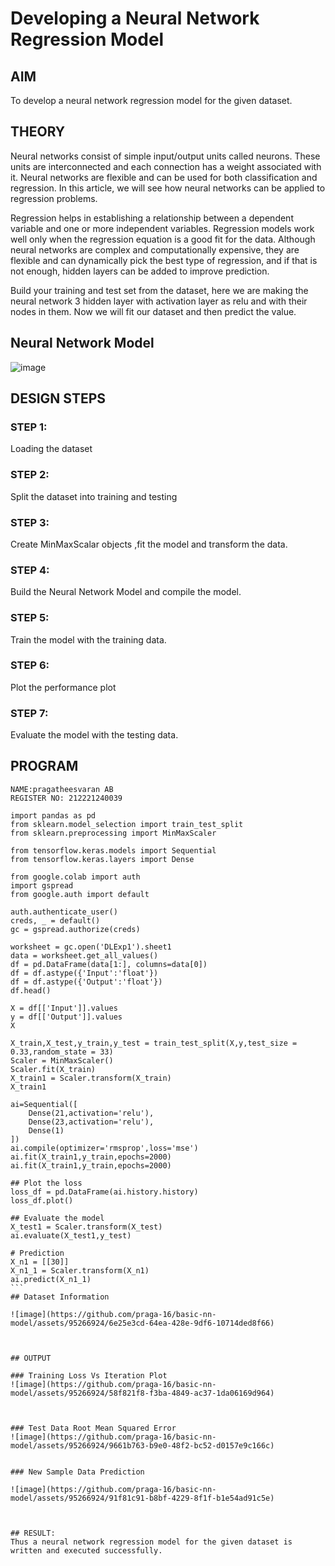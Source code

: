 # Developing a Neural Network Regression Model

## AIM

To develop a neural network regression model for the given dataset.

## THEORY

Neural networks consist of simple input/output units called neurons. These units are interconnected and each connection has a weight associated with it. Neural networks are flexible and can be used for both classification and regression. In this article, we will see how neural networks can be applied to regression problems.

Regression helps in establishing a relationship between a dependent variable and one or more independent variables. Regression models work well only when the regression equation is a good fit for the data. Although neural networks are complex and computationally expensive, they are flexible and can dynamically pick the best type of regression, and if that is not enough, hidden layers can be added to improve prediction.

Build your training and test set from the dataset, here we are making the neural network 3 hidden layer with activation layer as relu and with their nodes in them. Now we will fit our dataset and then predict the value.

## Neural Network Model


![image](https://github.com/anithapalani2123/basic-nn-model/assets/94184990/ccc9e02d-c2a8-4425-bfff-ea12b49224c0)



## DESIGN STEPS

### STEP 1:

Loading the dataset

### STEP 2:

Split the dataset into training and testing

### STEP 3:

Create MinMaxScalar objects ,fit the model and transform the data.

### STEP 4:

Build the Neural Network Model and compile the model.

### STEP 5:

Train the model with the training data.

### STEP 6:

Plot the performance plot

### STEP 7:

Evaluate the model with the testing data.

## PROGRAM
```
NAME:pragatheesvaran AB
REGISTER NO: 212221240039
````
````
import pandas as pd
from sklearn.model_selection import train_test_split
from sklearn.preprocessing import MinMaxScaler

from tensorflow.keras.models import Sequential
from tensorflow.keras.layers import Dense

from google.colab import auth
import gspread
from google.auth import default

auth.authenticate_user()
creds, _ = default()
gc = gspread.authorize(creds)

worksheet = gc.open('DLExp1').sheet1
data = worksheet.get_all_values()
df = pd.DataFrame(data[1:], columns=data[0])
df = df.astype({'Input':'float'})
df = df.astype({'Output':'float'})
df.head()

X = df[['Input']].values
y = df[['Output']].values
X

X_train,X_test,y_train,y_test = train_test_split(X,y,test_size = 0.33,random_state = 33)
Scaler = MinMaxScaler()
Scaler.fit(X_train)
X_train1 = Scaler.transform(X_train)
X_train1

ai=Sequential([
    Dense(21,activation='relu'),
    Dense(23,activation='relu'),
    Dense(1)
])
ai.compile(optimizer='rmsprop',loss='mse')
ai.fit(X_train1,y_train,epochs=2000)
ai.fit(X_train1,y_train,epochs=2000)

## Plot the loss
loss_df = pd.DataFrame(ai.history.history)
loss_df.plot()

## Evaluate the model
X_test1 = Scaler.transform(X_test)
ai.evaluate(X_test1,y_test)

# Prediction
X_n1 = [[30]]
X_n1_1 = Scaler.transform(X_n1)
ai.predict(X_n1_1)
```
## Dataset Information

![image](https://github.com/praga-16/basic-nn-model/assets/95266924/6e25e3cd-64ea-428e-9df6-10714ded8f66)



## OUTPUT

### Training Loss Vs Iteration Plot
![image](https://github.com/praga-16/basic-nn-model/assets/95266924/58f821f8-f3ba-4849-ac37-1da06169d964)



### Test Data Root Mean Squared Error
![image](https://github.com/praga-16/basic-nn-model/assets/95266924/9661b763-b9e0-48f2-bc52-d0157e9c166c)


### New Sample Data Prediction

![image](https://github.com/praga-16/basic-nn-model/assets/95266924/91f81c91-b8bf-4229-8f1f-b1e54ad91c5e)



## RESULT:
Thus a neural network regression model for the given dataset is written and executed successfully.

